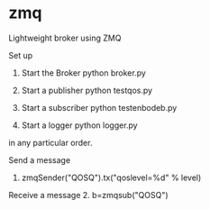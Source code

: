 # zmq
Lightweight broker using ZMQ

Set up
1. Start the Broker 
python broker.py

2. Start a publisher
python testqos.py

3. Start a subscriber
python testenbodeb.py

4. Start a logger
python logger.py

in any particular order.

Send a message
1. zmqSender("QOSQ").tx("qoslevel=%d" % level)

Receive a message
2. b=zmqsub("QOSQ")

